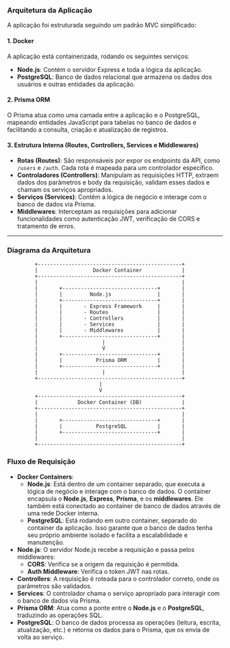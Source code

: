 ### Arquitetura da Aplicação

A aplicação foi estruturada seguindo um padrão MVC simplificado:

#### 1. **Docker**

A aplicação está containerizada, rodando os seguintes serviços:

-   **Node.js**: Contém o servidor Express e toda a lógica da aplicação.
-   **PostgreSQL**: Banco de dados relacional que armazena os dados dos usuários e outras entidades da aplicação.

#### 2. **Prisma ORM**

O Prisma atua como uma camada entre a aplicação e o PostgreSQL, mapeando entidades JavaScript para tabelas no banco de dados e facilitando a consulta, criação e atualização de registros.

#### 3. **Estrutura Interna (Routes, Controllers, Services e Middlewares)**

-   **Rotas (Routes)**: São responsáveis por expor os endpoints da API, como `/users` e `/auth`. Cada rota é mapeada para um controlador específico.
-   **Controladores (Controllers)**: Manipulam as requisições HTTP, extraem dados dos parâmetros e body da requisição, validam esses dados e chamam os serviços apropriados.
-   **Serviços (Services)**: Contêm a lógica de negócio e interage com o banco de dados via Prisma.
-   **Middlewares**: Interceptam as requisições para adicionar funcionalidades como autenticação JWT, verificação de CORS e tratamento de erros.

----------

### Diagrama da Arquitetura

             +-----------------------------------------------+
             |                  Docker Container             |
             +-----------------------------------------------+
             |                                               |
             |       +-------------------------------+       |
             |       |         Node.js               |       |
             |       +-------------------------------+       |
             |       |       - Express Framework     |       |
             |       |       - Routes                |       |
             |       |       - Controllers           |       |
             |       |       - Services              |       |
             |       |       - Middlewares           |       |
             |       +-------------------------------+       |
             |                     |                         |
             |                     V                         |
             |       +-------------------------------+       |
             |       |           Prisma ORM          |       |
             |       +-------------------------------+       |
             |                     |                         |
             +-----------------------------------------------+
                                  |
                                  V
             +-----------------------------------------------+
             |             Docker Container (DB)             |
             +-----------------------------------------------+
             |                                               |
             |       +-------------------------------+       |
             |       |           PostgreSQL          |       |
             |       +-------------------------------+       |
             |                                               |
             +-----------------------------------------------+

### Fluxo de Requisição
-   **Docker Containers**:
    -   **Node.js**: Está dentro de um container separado, que executa a lógica de negócio e interage com o banco de dados. O container encapsula o **Node.js**, **Express**, **Prisma**, e os **middlewares**. Ele também está conectado ao container de banco de dados através de uma rede Docker interna.
    -   **PostgreSQL**: Está rodando em outro container, separado do container da aplicação. Isso garante que o banco de dados tenha seu próprio ambiente isolado e facilita a escalabilidade e manutenção.
-  **Node.js**: O servidor Node.js recebe a requisição e passa pelos middlewares:
    -   **CORS**: Verifica se a origem da requisição é permitida.
    -   **Auth Middleware**: Verifica o token JWT nas rotas.
- **Controllers**: A requisição é roteada para o controlador correto, onde os parâmetros são validados.
-  **Services**: O controlador chama o serviço apropriado para interagir com o banco de dados via Prisma.
-   **Prisma ORM**: Atua como a ponte entre o **Node.js** e o **PostgreSQL**, traduzindo as operações SQL.
-  **PostgreSQL**: O banco de dados processa as operações (leitura, escrita, atualização, etc.) e retorna os dados para o Prisma, que os envia de volta ao serviço.